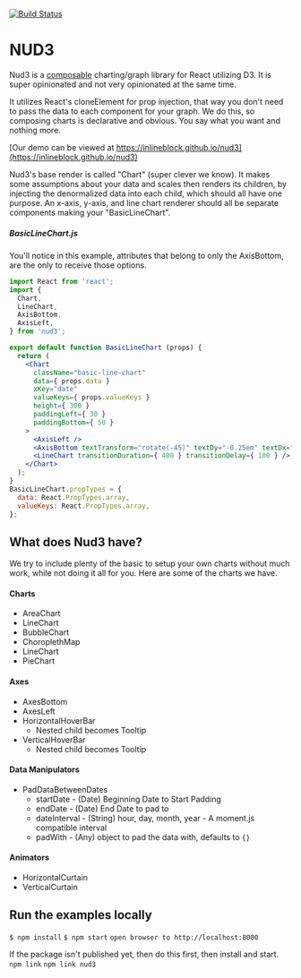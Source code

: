 [![Build Status](https://travis-ci.org/inlineblock/nud3.svg?branch=master)](https://travis-ci.org/inlineblock/nud3)

NUD3
====

Nud3 is a [composable](https://facebook.github.io/react/docs/multiple-components.html) charting/graph library for React utilizing D3.
It is super opinionated and not very opinionated at the same time.


It utilizes React's cloneElement for prop injection, that way you don't need to pass the data to each component for your graph.
We do this, so composing charts is declarative and obvious. You say what you want and nothing more.

[Our demo can be viewed at https://inlineblock.github.io/nud3](https://inlineblock.github.io/nud3)

Nud3's base render is called "Chart" (super clever we know). It makes some assumptions about your data and scales then renders its children, by injecting the 
denormalized data into each child, which should all have one purpose. An x-axis, y-axis, and line chart renderer should all be separate components making your
"BasicLineChart".

##### BasicLineChart.js
You'll notice in this example, attributes that belong to only the AxisBottom, are the only to receive those options.
```jsx
import React from 'react';
import {
  Chart,
  LineChart,
  AxisBottom,
  AxisLeft,
} from 'nud3';

export default function BasicLineChart (props) {
  return (
    <Chart
      className="basic-line-chart"
      data={ props.data }
      xKey="date"
      valueKeys={ props.valueKeys }
      height={ 300 }
      paddingLeft={ 30 }
      paddingBottom={ 50 }
    >
      <AxisLeft />
      <AxisBottom textTransform="rotate(-45)" textDy="-0.25em" textDx="-0.75em" />
      <LineChart transitionDuration={ 400 } transitionDelay={ 100 } />
    </Chart>
  );
}
BasicLineChart.propTypes = {
  data: React.PropTypes.array,
  valueKeys: React.PropTypes.array,
};

```


## What does Nud3 have?
We try to include plenty of the basic to setup your own charts without much work, while not doing it all for you. Here are some of the charts we have.

#### Charts
* AreaChart
* LineChart
* BubbleChart
* ChoroplethMap
* LineChart
* PieChart

#### Axes
* AxesBottom
* AxesLeft
* HorizontalHoverBar
    * Nested child becomes Tooltip
* VerticalHoverBar
    * Nested child becomes Tooltip

#### Data Manipulators
* PadDataBetweenDates
    * startDate - (Date) Beginning Date to Start Padding
    * endDate - (Date) End Date to pad to
    * dateInterval - (String) hour, day, month, year - A moment.js compatible interval
    * padWith - (Any) object to pad the data with, defaults to `{}`

#### Animators
* HorizontalCurtain
* VerticalCurtain




## Run the examples locally


`$ npm install`
`$ npm start`
`open browser to http://localhost:8000`


If the package isn't published yet, then do this first, then install and start.
`npm link`
`npm link nud3`
